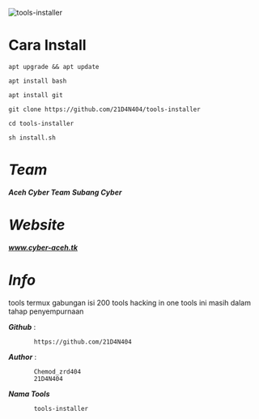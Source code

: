 ![tools-installer](https://preview.ibb.co/jGRfS9/IMG_20180909_021845_486.jpg)


Cara Install
====

```
apt upgrade && apt update

apt install bash

apt install git

git clone https://github.com/21D4N404/tools-installer

cd tools-installer

sh install.sh

```


*Team*
====

***Aceh Cyber Team***
***Subang Cyber***

*Website*
====

***www.cyber-aceh.tk***
 
*Info*
====

tools termux gabungan isi 200 tools hacking in one
tools ini masih dalam tahap penyempurnaan
 
***Github***   :
           
           https://github.com/21D4N404
          
***Author***   :
           
           Chemod_zrd404
           21D4N404
           
***Nama Tools***
           
           tools-installer
